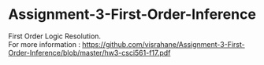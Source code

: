 # Assignment-3-First-Order-Inference
First Order Logic Resolution.<br>
For more information : https://github.com/visrahane/Assignment-3-First-Order-Inference/blob/master/hw3-csci561-f17.pdf

